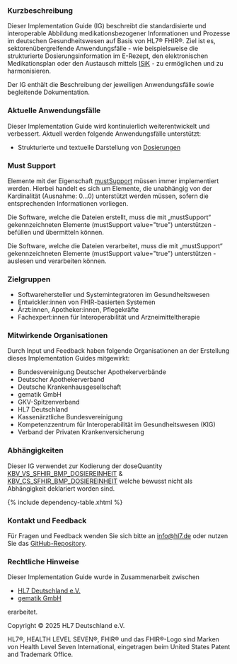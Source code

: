 ### Kurzbeschreibung

Dieser Implementation Guide (IG) beschreibt die standardisierte und interoperable Abbildung medikationsbezogener Informationen und Prozesse im deutschen Gesundheitswesen auf Basis von HL7® FHIR®. Ziel ist es, sektorenübergreifende Anwendungsfälle - wie beispielsweise die strukturierte Dosierungsinformation im E-Rezept, den elektronischen Medikationsplan oder den Austausch mittels [ISiK](https://fachportal.gematik.de/informationen-fuer/isik/bestaetigungsverfahren-isik) - zu ermöglichen und zu harmonisieren.

Der IG enthält die Beschreibung der jeweiligen Anwendungsfälle sowie begleitende Dokumentation.

### Aktuelle Anwendungsfälle

Dieser Implementation Guide wird kontinuierlich weiterentwickelt und verbessert. Aktuell werden folgende Anwendungsfälle unterstützt:

- Strukturierte und textuelle Darstellung von [Dosierungen](./dosierung-einfuehrung.html)

### Must Support

Elemente mit der Eigenschaft [mustSupport](https://www.hl7.org/fhir/profiling.html#mustsupport) müssen immer implementiert werden. Hierbei handelt es sich um Elemente, die unabhängig von der Kardinalität (Ausnahme: 0…0) unterstützt werden müssen, sofern die entsprechenden Informationen vorliegen.

Die Software, welche die Dateien erstellt, muss die mit „mustSupport“ gekennzeichneten Elemente (mustSupport value="true") unterstützen - befüllen und übermitteln können.

Die Software, welche die Dateien verarbeitet, muss die mit „mustSupport“ gekennzeichneten Elemente (mustSupport value="true") unterstützen - auslesen und verarbeiten können.

### Zielgruppen

- Softwarehersteller und Systemintegratoren im Gesundheitswesen
- Entwickler:innen von FHIR-basierten Systemen
- Ärzt:innen, Apotheker:innen, Pflegekräfte
- Fachexpert:innen für Interoperabilität und Arzneimitteltherapie

### Mitwirkende Organisationen

Durch Input und Feedback haben folgende Organisationen an der Erstellung dieses Implementation Guides mitgewirkt:

- Bundesvereinigung Deutscher Apothekerverbände  
- Deutscher Apothekerverband  
- Deutsche Krankenhausgesellschaft  
- gematik GmbH  
- GKV-Spitzenverband  
- HL7 Deutschland  
- Kassenärztliche Bundesvereinigung  
- Kompetenzzentrum für Interoperabilität im Gesundheitswesen (KIG) 
- Verband der Privaten Krankenversicherung  

### Abhängigkeiten

Dieser IG verwendet zur Kodierung der doseQuantity [KBV_VS_SFHIR_BMP_DOSIEREINHEIT](https://fhir.kbv.de/ValueSet/KBV_VS_SFHIR_BMP_DOSIEREINHEIT) & [KBV_CS_SFHIR_BMP_DOSIEREINHEIT](https://fhir.kbv.de/CodeSystem/KBV_CS_SFHIR_BMP_DOSIEREINHEIT) welche bewusst nicht als Abhängigkeit deklariert worden sind.

{% include dependency-table.xhtml %}

### Kontakt und Feedback

Für Fragen und Feedback wenden Sie sich bitte an [info@hl7.de](mailto:info@hl7.de) oder nutzen Sie das [GitHub-Repository](https://github.com/hl7germany/medication-ig-de-r4/issues).

### Rechtliche Hinweise

Dieser Implementation Guide wurde in Zusammenarbeit zwischen   
- [HL7 Deutschland e.V.](https://hl7.de/)  
- [gematik GmbH](https://www.gematik.de/)  

erarbeitet.

Copyright © 2025 HL7 Deutschland e.V.

HL7®, HEALTH LEVEL SEVEN®, FHIR® und das FHIR®-Logo sind Marken von Health Level Seven International, eingetragen beim United States Patent and Trademark Office.
